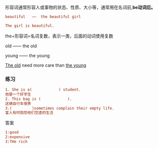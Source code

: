 形容词通常形容人或事物的状态、性质、大小等，通常用在名词前,**be动词后。**

```ini
beautiful	——	the beautiful girl

The girl is beautiful.
```

the+形容词=名词复数，表示一类，后面的动词使用复数

old	—— 	the old

young	——	the young

<u>The old</u> need more care than <u>the young</u>

### 练习

```ini
1. She is a(			) student.
他是一个好学生
2. This bag is (			).
这辆自行车很贵
3.(			)sometimes complain their empty life.
富人有时抱怨他们空虚的生活
```

答案

```ini
1:good
2:expensive
3:THe rich
```

